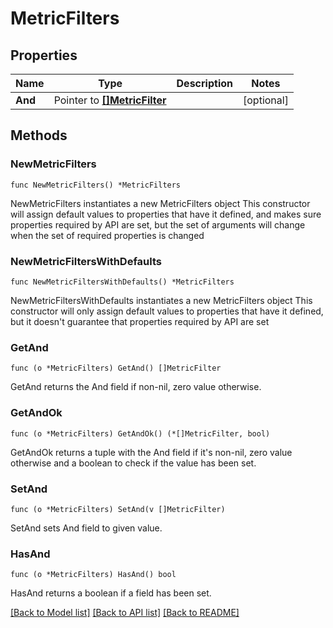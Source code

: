 # MetricFilters

## Properties

Name | Type | Description | Notes
------------ | ------------- | ------------- | -------------
**And** | Pointer to [**[]MetricFilter**](MetricFilter.md) |  | [optional] 

## Methods

### NewMetricFilters

`func NewMetricFilters() *MetricFilters`

NewMetricFilters instantiates a new MetricFilters object
This constructor will assign default values to properties that have it defined,
and makes sure properties required by API are set, but the set of arguments
will change when the set of required properties is changed

### NewMetricFiltersWithDefaults

`func NewMetricFiltersWithDefaults() *MetricFilters`

NewMetricFiltersWithDefaults instantiates a new MetricFilters object
This constructor will only assign default values to properties that have it defined,
but it doesn't guarantee that properties required by API are set

### GetAnd

`func (o *MetricFilters) GetAnd() []MetricFilter`

GetAnd returns the And field if non-nil, zero value otherwise.

### GetAndOk

`func (o *MetricFilters) GetAndOk() (*[]MetricFilter, bool)`

GetAndOk returns a tuple with the And field if it's non-nil, zero value otherwise
and a boolean to check if the value has been set.

### SetAnd

`func (o *MetricFilters) SetAnd(v []MetricFilter)`

SetAnd sets And field to given value.

### HasAnd

`func (o *MetricFilters) HasAnd() bool`

HasAnd returns a boolean if a field has been set.


[[Back to Model list]](../README.md#documentation-for-models) [[Back to API list]](../README.md#documentation-for-api-endpoints) [[Back to README]](../README.md)


